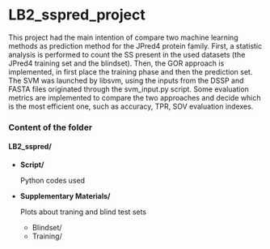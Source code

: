 # LB2_sspred_project

This project had the main intention of compare two machine learning methods as prediction method for the JPred4 protein family. First, a statistic analysis is performed to count the SS present in the used datasets (the JPred4 training set and the blindset). Then, the GOR approach is implemented, in first place the training phase and then the prediction set. The SVM was launched by libsvm, using the inputs from the DSSP and FASTA files originated through the svm_input.py script. Some evaluation metrics are implemented to compare the two approaches and decide which is the most efficient one, such as accuracy, TPR, SOV evaluation indexes.

### Content of the folder
#### LB2_sspred/
* __Script/__ 

    Python codes used 
* __Supplementary Materials/__
    
    Plots about traning and blind test sets
    * Blindset/
    * Training/ 
